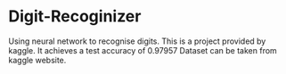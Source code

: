 # Digit-Recoginizer
Using neural network to recognise digits.
This is a project provided by kaggle.
It achieves a test accuracy of 0.97957
Dataset can be taken from kaggle website.
